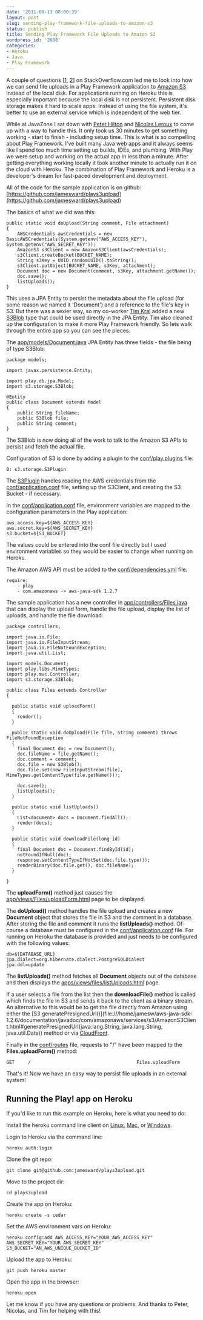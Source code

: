 ```yaml
---
date: '2011-09-13 08:00:39'
layout: post
slug: sending-play-framework-file-uploads-to-amazon-s3
status: publish
title: Sending Play Framework File Uploads to Amazon S3
wordpress_id: '2608'
categories:
- Heroku
- Java
- Play Framework
---
```


A couple of questions [[1](http://stackoverflow.com/questions/7314106/handling-file-uploads-in-play-framework-on-heroku/7334400), [2](http://stackoverflow.com/questions/7258965/store-blob-in-heroku-or-similar-cloud-services)] on StackOverflow.com led me to look into how we can send file uploads in a Play Framework application to [Amazon S3](http://aws.amazon.com/s3/) instead of the local disk.  For applications running on Heroku this is especially important because the local disk is not persistent.  Persistent disk storage makes it hard to scale apps.  Instead of using the file system, it's better to use an external service which is independent of the web tier.

While at JavaZone I sat down with [Peter Hilton](https://twitter.com/peterhilton) and [Nicolas Leroux](https://twitter.com/nicolasleroux) to come up with a way to handle this.  It only took us 30 minutes to get something working - start to finish - including setup time.  This is what is so compelling about Play Framework.  I've built many Java web apps and it always seems like I spend too much time setting up builds, IDEs, and plumbing.  With Play we were setup and working on the actual app in less than a minute.  After getting everything working locally it took another minute to actually run it on the cloud with Heroku.  The combination of Play Framework and Heroku is a developer's dream for fast-paced development and deployment.

All of the code for the sample application is on github:
[https://github.com/jamesward/plays3upload](https://github.com/jamesward/plays3upload)

The basics of what we did was this:

    
    
    public static void doUpload(String comment, File attachment)
    {
        AWSCredentials awsCredentials = new BasicAWSCredentials(System.getenv("AWS_ACCESS_KEY"), System.getenv("AWS_SECRET_KEY"));
        AmazonS3 s3Client = new AmazonS3Client(awsCredentials);
        s3Client.createBucket(BUCKET_NAME);
        String s3Key = UUID.randomUUID().toString();
        s3Client.putObject(BUCKET_NAME, s3Key, attachment);
        Document doc = new Document(comment, s3Key, attachment.getName());
        doc.save();
        listUploads();
    }
    



This uses a JPA Entity to persist the metadata about the file upload (for some reason we named it 'Document') and a reference to the file's key in S3.  But there was a sexier way, so my co-worker [Tim Kral](https://github.com/tkral) added a new [S3Blob](https://github.com/jamesward/plays3upload/blob/master/app/s3/storage/S3Blob.java) type that could be used directly in the JPA Entity.  Tim also cleaned up the configuration to make it more Play Framework friendly.  So lets walk through the entire app so you can see the pieces.

The [app/models/Document.java](https://github.com/jamesward/plays3upload/blob/master/app/models/Document.java) JPA Entity has three fields - the file being of type S3Blob:

    
    
    package models;
    
    import javax.persistence.Entity;
    
    import play.db.jpa.Model;
    import s3.storage.S3Blob;
    
    @Entity
    public class Document extends Model
    {
        public String fileName;
        public S3Blob file;
        public String comment;
    }
    



The S3Blob is now doing all of the work to talk to the Amazon S3 APIs to persist and fetch the actual file.

Configuration of S3 is done by adding a plugin to the [conf/play.plugins](https://github.com/jamesward/plays3upload/blob/master/conf/play.plugins) file:

    
    
    0: s3.storage.S3Plugin
    



The [S3Plugin](https://github.com/jamesward/plays3upload/blob/master/app/s3/storage/S3Blob.java) handles reading the AWS credentials from the [conf/application.conf](https://github.com/jamesward/plays3upload/blob/master/conf/application.conf) file, setting up the S3Client, and creating the S3 Bucket - if necessary.

In the [conf/application.conf](https://github.com/jamesward/plays3upload/blob/master/conf/application.conf) file, environment variables are mapped to the configuration parameters in the Play application:

    
    
    aws.access.key=${AWS_ACCESS_KEY}
    aws.secret.key=${AWS_SECRET_KEY}
    s3.bucket=${S3_BUCKET}
    



The values could be entered into the conf file directly but I used environment variables so they would be easier to change when running on Heroku.

The Amazon AWS API must be added to the [conf/dependencies.yml](https://github.com/jamesward/plays3upload/blob/master/conf/dependencies.yml) file:

    
    
    require:
        - play
        - com.amazonaws -> aws-java-sdk 1.2.7
    



The sample application has a new controller in [app/controllers/Files.java](https://github.com/jamesward/plays3upload/blob/master/app/controllers/Files.java) that can display the upload form, handle the file upload, display the list of uploads, and handle the file download:

    
    
    package controllers;
    
    import java.io.File;
    import java.io.FileInputStream;
    import java.io.FileNotFoundException;
    import java.util.List;
    
    import models.Document;
    import play.libs.MimeTypes;
    import play.mvc.Controller;
    import s3.storage.S3Blob;
    
    public class Files extends Controller
    {
    
      public static void uploadForm()
      {
        render();
      }
    
      public static void doUpload(File file, String comment) throws FileNotFoundException
      {
        final Document doc = new Document();
        doc.fileName = file.getName();
        doc.comment = comment;
        doc.file = new S3Blob();
        doc.file.set(new FileInputStream(file), MimeTypes.getContentType(file.getName()));
        
        doc.save();
        listUploads();
      }
    
      public static void listUploads()
      {
        List<document> docs = Document.findAll();
        render(docs);
      }
    
      public static void downloadFile(long id)
      {
        final Document doc = Document.findById(id);
        notFoundIfNull(doc);
        response.setContentTypeIfNotSet(doc.file.type());
        renderBinary(doc.file.get(), doc.fileName);
      }
    
    }
    



The **uploadForm()** method just causes the [app/views/Files/uploadForm.html](https://github.com/jamesward/plays3upload/blob/master/app/views/Files/uploadForm.html) page to be displayed.

The **doUpload()** method handles the file upload and creates a new **Document** object that stores the file in S3 and the comment in a database.  After storing the file and comment it runs the **listUploads()** method. Of-course a database must be configured in the [conf/application.conf](https://github.com/jamesward/plays3upload/blob/master/conf/application.conf) file.  For running on Heroku the database is provided and just needs to be configured with the following values:

    
    
    db=${DATABASE_URL}
    jpa.dialect=org.hibernate.dialect.PostgreSQLDialect
    jpa.ddl=update
    



The **listUploads()** method fetches all **Document** objects out of the database and then displays the [apps/views/files/listUploads.html](https://github.com/jamesward/plays3upload/blob/master/app/views/Files/listUploads.html) page.

If a user selects a file from the list then the **downloadFile()** method is called which finds the file in S3 and sends it back to the client as a binary stream.  An alternative to this would be to get the file directly from Amazon using either the [S3 generatePresignedUrl()](file:///home/jamesw/aws-java-sdk-1.2.6/documentation/javadoc/com/amazonaws/services/s3/AmazonS3Client.html#generatePresignedUrl(java.lang.String, java.lang.String, java.util.Date)) method or via [CloudFront](http://aws.amazon.com/cloudfront/).

Finally in the [conf/routes](https://github.com/jamesward/plays3upload/blob/master/conf/routes) file, requests to "/" have been mapped to the **Files.uploadForm()** method:

    
    
    GET     /                                       Files.uploadForm
    



That's it!  Now we have an easy way to persist file uploads in an external system!



## Running the Play! app on Heroku



If you'd like to run this example on Heroku, here is what you need to do:

Install the heroku command line client on [Linux](http://toolbelt.herokuapp.com/linux/readme), [Mac](http://toolbelt.herokuapp.com/osx/download), or [Windows](http://toolbelt.herokuapp.com/windows/download).


Login to Heroku via the command line:

    
    
    heroku auth:login
    



Clone the git repo:

    
    
    git clone git@github.com:jamesward/plays3upload.git
    



Move to the project dir:

    
    
    cd plays3upload
    



Create the app on Heroku:

    
    
    heroku create -s cedar
    



Set the AWS environment vars on Heroku:

    
    
    heroku config:add AWS_ACCESS_KEY="YOUR_AWS_ACCESS_KEY" AWS_SECRET_KEY="YOUR_AWS_SECRET_KEY" S3_BUCKET="AN_AWS_UNIQUE_BUCKET_ID"
    



Upload the app to Heroku:

    
    
    git push heroku master
    



Open the app in the browser:

    
    
    heroku open
    



Let me know if you have any questions or problems.  And thanks to Peter, Nicolas, and Tim for helping with this!
